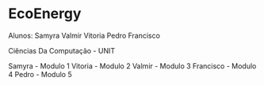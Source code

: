 # EcoEnergy
 Alunos: Samyra Valmir Vitoria Pedro Francisco
 
 Ciências Da Computação - UNIT

 Samyra - Modulo 1
 Vitoria - Modulo 2
 Valmir - Modulo 3
 Francisco  - Modulo 4
 Pedro - Modulo 5
